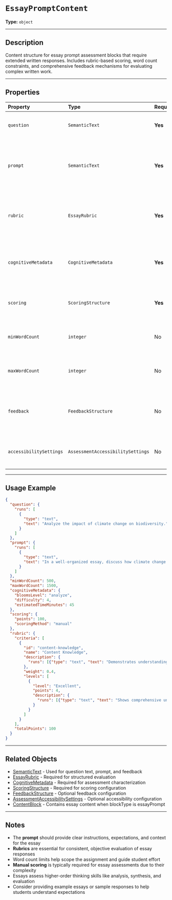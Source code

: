 # `EssayPromptContent`

**Type:** `object`

---

## Description

Content structure for essay prompt assessment blocks that require extended written responses. Includes rubric-based scoring, word count constraints, and comprehensive feedback mechanisms for evaluating complex written work.

---

## Properties

| Property | Type | Required | Description |
| :--- | :--- | :--- | :--- |
| `question` | `SemanticText` | **Yes** | The main essay question or topic. |
| `prompt` | `SemanticText` | **Yes** | Detailed essay prompt or writing instructions providing guidance and context. |
| `rubric` | `EssayRubric` | **Yes** | Scoring rubric defining evaluation criteria and performance levels. |
| `cognitiveMetadata` | `CognitiveMetadata` | **Yes** | Cognitive and pedagogical metadata for the assessment item. |
| `scoring` | `ScoringStructure` | **Yes** | Defines how the assessment item should be scored. |
| `minWordCount` | `integer` | No | Minimum required word count for the essay response. |
| `maxWordCount` | `integer` | No | Maximum allowed word count for the essay response. |
| `feedback` | `FeedbackStructure` | No | Defines feedback provided to students for the assessment item. |
| `accessibilitySettings` | `AssessmentAccessibilitySettings` | No | Accessibility settings for this assessment item. |

---

## Usage Example

```json
{
  "question": {
    "runs": [
      {
        "type": "text", 
        "text": "Analyze the impact of climate change on biodiversity."
      }
    ]
  },
  "prompt": {
    "runs": [
      {
        "type": "text",
        "text": "In a well-organized essay, discuss how climate change affects biodiversity at local and global scales. Include specific examples of species or ecosystems that have been impacted, and evaluate potential conservation strategies. Support your arguments with evidence from scientific literature."
      }
    ]
  },
  "minWordCount": 500,
  "maxWordCount": 1500,
  "cognitiveMetadata": {
    "bloomsLevel": "analyze",
    "difficulty": 4,
    "estimatedTimeMinutes": 45
  },
  "scoring": {
    "points": 100,
    "scoringMethod": "manual"
  },
  "rubric": {
    "criteria": [
      {
        "id": "content-knowledge",
        "name": "Content Knowledge",
        "description": {
          "runs": [{"type": "text", "text": "Demonstrates understanding of climate change and biodiversity concepts."}]
        },
        "weight": 0.4,
        "levels": [
          {
            "level": "Excellent",
            "points": 4,
            "description": {
              "runs": [{"type": "text", "text": "Shows comprehensive understanding with accurate scientific concepts and detailed examples."}]
            }
          }
        ]
      }
    ],
    "totalPoints": 100
  }
}
```

---

## Related Objects

- [SemanticText](./SemanticText.md) - Used for question text, prompt, and feedback
- [EssayRubric](./EssayRubric.md) - Required for structured evaluation
- [CognitiveMetadata](./CognitiveMetadata.md) - Required for assessment characterization
- [ScoringStructure](./ScoringStructure.md) - Required for scoring configuration
- [FeedbackStructure](./FeedbackStructure.md) - Optional feedback configuration
- [AssessmentAccessibilitySettings](./AssessmentAccessibilitySettings.md) - Optional accessibility configuration
- [ContentBlock](./ContentBlock.md) - Contains essay content when blockType is essayPrompt

---

## Notes

- The **prompt** should provide clear instructions, expectations, and context for the essay
- **Rubrics** are essential for consistent, objective evaluation of essay responses
- Word count limits help scope the assignment and guide student effort
- **Manual scoring** is typically required for essay assessments due to their complexity
- Essays assess higher-order thinking skills like analysis, synthesis, and evaluation
- Consider providing example essays or sample responses to help students understand expectations